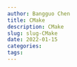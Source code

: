 ```yaml
---
author: Bangguo Chen
title: CMake
description: CMake
slug: slug-CMake
date: 2022-01-15
categories:
tags: 
---
```


